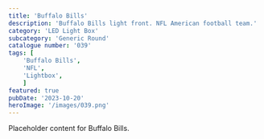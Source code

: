 ```yaml
---
title: 'Buffalo Bills'
description: 'Buffalo Bills light front. NFL American football team.'
category: 'LED Light Box'
subcategory: 'Generic Round'
catalogue number: '039'
tags: [
    'Buffalo Bills', 
    'NFL',
    'Lightbox', 
    ]
featured: true
pubDate: '2023-10-20'
heroImage: '/images/039.png'
---
```


Placeholder content for Buffalo Bills.